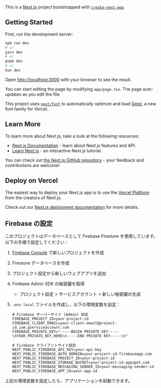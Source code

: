 This is a [Next.js](https://nextjs.org) project bootstrapped with [`create-next-app`](https://nextjs.org/docs/app/api-reference/cli/create-next-app).

## Getting Started

First, run the development server:

```bash
npm run dev
# or
yarn dev
# or
pnpm dev
# or
bun dev
```

Open [http://localhost:3000](http://localhost:3000) with your browser to see the result.

You can start editing the page by modifying `app/page.tsx`. The page auto-updates as you edit the file.

This project uses [`next/font`](https://nextjs.org/docs/app/building-your-application/optimizing/fonts) to automatically optimize and load [Geist](https://vercel.com/font), a new font family for Vercel.

## Learn More

To learn more about Next.js, take a look at the following resources:

- [Next.js Documentation](https://nextjs.org/docs) - learn about Next.js features and API.
- [Learn Next.js](https://nextjs.org/learn) - an interactive Next.js tutorial.

You can check out [the Next.js GitHub repository](https://github.com/vercel/next.js) - your feedback and contributions are welcome!

## Deploy on Vercel

The easiest way to deploy your Next.js app is to use the [Vercel Platform](https://vercel.com/new?utm_medium=default-template&filter=next.js&utm_source=create-next-app&utm_campaign=create-next-app-readme) from the creators of Next.js.

Check out our [Next.js deployment documentation](https://nextjs.org/docs/app/building-your-application/deploying) for more details.

## Firebase の設定

このプロジェクトはデータベースとして Firebase Firestore を使用しています。以下の手順で設定してください：

1. [Firebase Console](https://console.firebase.google.com/) で新しいプロジェクトを作成

2. Firestore データベースを作成

3. プロジェクト設定から新しいウェブアプリを追加

4. Firebase Admin SDK の秘密鍵を取得

   - プロジェクト設定 > サービスアカウント > 新しい秘密鍵の生成

5. `.env.local` ファイルを作成し、以下の環境変数を設定：

   ```
   # Firebase サーバーサイド (Admin) 設定
   FIREBASE_PROJECT_ID=your-project-id
   FIREBASE_CLIENT_EMAIL=your-client-email@project-id.iam.gserviceaccount.com
   FIREBASE_PRIVATE_KEY="-----BEGIN PRIVATE KEY-----\nYOUR_PRIVATE_KEY_HERE\n-----END PRIVATE KEY-----\n"

   # Firebase クライアントサイド設定
   NEXT_PUBLIC_FIREBASE_API_KEY=your-api-key
   NEXT_PUBLIC_FIREBASE_AUTH_DOMAIN=your-project-id.firebaseapp.com
   NEXT_PUBLIC_FIREBASE_PROJECT_ID=your-project-id
   NEXT_PUBLIC_FIREBASE_STORAGE_BUCKET=your-project-id.appspot.com
   NEXT_PUBLIC_FIREBASE_MESSAGING_SENDER_ID=your-messaging-sender-id
   NEXT_PUBLIC_FIREBASE_APP_ID=your-app-id
   ```

上記の環境変数を設定したら、アプリケーションを起動できます。
